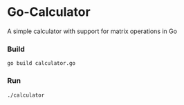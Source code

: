 # Go-Calculator
A simple calculator with support for matrix operations in Go


### Build
```
go build calculator.go
```

### Run
```
./calculator
```
